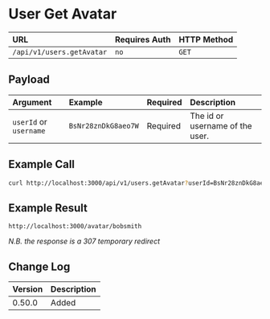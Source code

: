 # User Get Avatar

| URL | Requires Auth | HTTP Method |
| :--- | :--- | :--- |
| `/api/v1/users.getAvatar` | `no` | `GET` |

## Payload

| Argument | Example | Required | Description |
| :--- | :--- | :--- | :--- |
| `userId` or `username` | `BsNr28znDkG8aeo7W` | Required | The id or username of the user. |

## Example Call

```bash
curl http://localhost:3000/api/v1/users.getAvatar?userId=BsNr28znDkG8aeo7W
```

## Example Result

```
http://localhost:3000/avatar/bobsmith
```
_N.B. the response is a 307 temporary redirect_

## Change Log

| Version | Description |
| :--- | :--- |
| 0.50.0 | Added |
